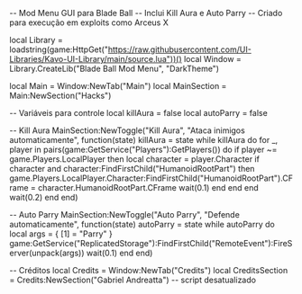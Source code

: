 -- Mod Menu GUI para Blade Ball
-- Inclui Kill Aura e Auto Parry
-- Criado para execução em exploits como Arceus X

local Library = loadstring(game:HttpGet("https://raw.githubusercontent.com/UI-Libraries/Kavo-UI-Library/main/source.lua"))()
local Window = Library.CreateLib("Blade Ball Mod Menu", "DarkTheme")

local Main = Window:NewTab("Main")
local MainSection = Main:NewSection("Hacks")

-- Variáveis para controle
local killAura = false
local autoParry = false

-- Kill Aura
MainSection:NewToggle("Kill Aura", "Ataca inimigos automaticamente", function(state)
    killAura = state
    while killAura do
        for _, player in pairs(game:GetService("Players"):GetPlayers()) do
            if player ~= game.Players.LocalPlayer then
                local character = player.Character
                if character and character:FindFirstChild("HumanoidRootPart") then
                    game.Players.LocalPlayer.Character:FindFirstChild("HumanoidRootPart").CFrame = character.HumanoidRootPart.CFrame
                    wait(0.1)
                end
            end
        end
        wait(0.2)
    end
end)

-- Auto Parry
MainSection:NewToggle("Auto Parry", "Defende automaticamente", function(state)
    autoParry = state
    while autoParry do
        local args = {
            [1] = "Parry"
        }
        game:GetService("ReplicatedStorage"):FindFirstChild("RemoteEvent"):FireServer(unpack(args))
        wait(0.1)
    end
end)

-- Créditos
local Credits = Window:NewTab("Credits")
local CreditsSection = Credits:NewSection("Gabriel Andreatta") -- script desatualizado
